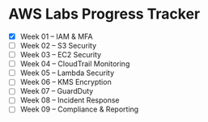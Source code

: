 # AWS Labs Progress Tracker

- [x] Week 01 – IAM & MFA
- [ ] Week 02 – S3 Security
- [ ] Week 03 – EC2 Security
- [ ] Week 04 – CloudTrail Monitoring
- [ ] Week 05 – Lambda Security
- [ ] Week 06 – KMS Encryption
- [ ] Week 07 – GuardDuty
- [ ] Week 08 – Incident Response
- [ ] Week 09 – Compliance & Reporting